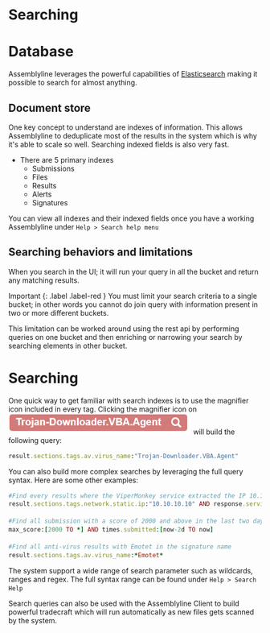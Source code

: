 # Searching

# Database
Assemblyline leverages the powerful capabilities of [Elasticsearch](https://www.elastic.co/) making it possible to search for almost anything.

## Document store
One key concept to understand are indexes of information. This allows Assemblyline to deduplicate most of the results in the system which is why it's able to scale so well. Searching indexed fields is also very fast.

- There are 5 primary indexes
    - Submissions
    - Files
    - Results
    - Alerts
    - Signatures

You can view all indexes and their indexed fields once you have a working Assemblyline under `Help > Search help menu`

## Searching behaviors and limitations

When you search in the UI; it will run your query in all the bucket and return any matching results.


Important 
{: .label .label-red }
You must limit your search criteria to a single bucket; in other words you cannot do join query with information present in two or more different buckets. 

This limitation can be worked around using the rest api by performing queries on one bucket and then enriching or narrowing your search by searching elements in other bucket.

# Searching

One quick way to get familiar with search indexes is to use the magnifier icon included in every tag. Clicking the magnifier icon on ![Searching](./images/magnifier.png) will build the following query:

```ruby
result.sections.tags.av.virus_name:"Trojan-Downloader.VBA.Agent"
```

You can also build more complex searches by leveraging the full query syntax. Here are some other examples:


```ruby
#Find every results where the ViperMonkey service extracted the IP 10.10.10.10
result.sections.tags.network.static.ip:"10.10.10.10" AND response.service_name:ViperMonkey

#Find all submission with a score of 2000 and above in the last two days
max_score:[2000 TO *] AND times.submitted:[now-2d TO now]

#Find all anti-virus results with Emotet in the signature name
result.sections.tags.av.virus_name:*Emotet*
```
The system support a wide range of search parameter such as wildcards, ranges and regex. The full syntax range can be found under ```Help > Search Help```

Search queries can also be used with the Assemblyline Client to build powerful tradecraft which will run automatically as new files gets scanned by the system.






